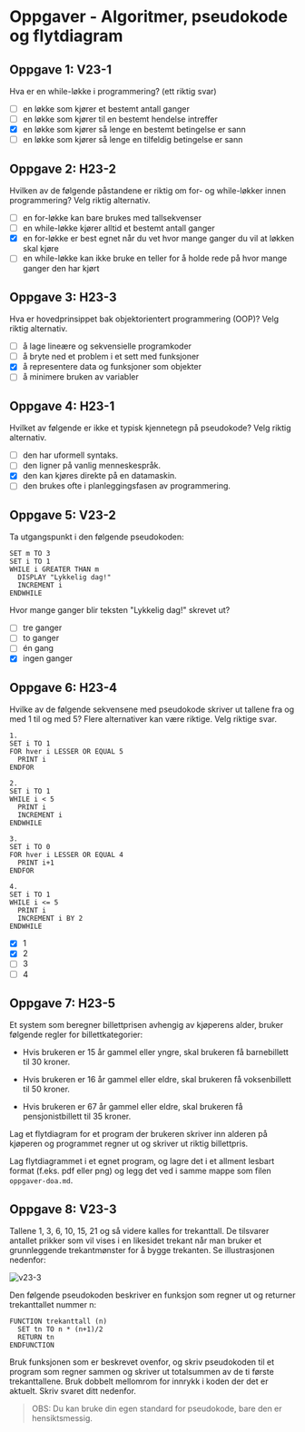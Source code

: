 # Oppgaver - Algoritmer, pseudokode og flytdiagram
## Oppgave 1: V23-1

Hva er en while-løkke i programmering? (ett riktig svar)

- [ ] en løkke som kjører et bestemt antall ganger
- [ ] en løkke som kjører til en bestemt hendelse intreffer
- [x] en løkke som kjører så lenge en bestemt betingelse er sann
- [ ] en løkke som kjører så lenge en tilfeldig betingelse er sann

## Oppgave 2: H23-2

Hvilken av de følgende påstandene er riktig om for- og while-løkker innen programmering? Velg riktig alternativ.

- [ ] en for-løkke kan bare brukes med tallsekvenser
- [ ] en while-løkke kjører alltid et bestemt antall ganger
- [x] en for-løkke er best egnet når du vet hvor mange ganger du vil at løkken skal kjøre
- [ ] en while-løkke kan ikke bruke en teller for å holde rede på hvor mange ganger den har kjørt

## Oppgave 3: H23-3

Hva er hovedprinsippet bak objektorientert programmering (OOP)? Velg riktig alternativ.

- [ ] å lage lineære og sekvensielle programkoder
- [ ] å bryte ned et problem i et sett med funksjoner
- [x] å representere data og funksjoner som objekter
- [ ] å minimere bruken av variabler

## Oppgave 4: H23-1

Hvilket av følgende er ikke et typisk kjennetegn på pseudokode? Velg riktig alternativ.

- [ ] den har uformell syntaks.
- [ ] den ligner på vanlig menneskespråk.
- [x] den kan kjøres direkte på en datamaskin.
- [ ] den brukes ofte i planleggingsfasen av programmering.

## Oppgave 5: V23-2

Ta utgangspunkt i den følgende pseudokoden:

```pseudo
SET m TO 3
SET i TO 1
WHILE i GREATER THAN m
  DISPLAY "Lykkelig dag!"
  INCREMENT i
ENDWHILE
```

Hvor mange ganger blir teksten "Lykkelig dag!" skrevet ut?

- [ ] tre ganger
- [ ] to ganger
- [ ] én gang
- [x] ingen ganger

## Oppgave 6: H23-4

Hvilke av de følgende sekvensene med pseudokode skriver ut tallene fra og med 1 til og med 5? Flere alternativer kan være riktige. Velg riktige svar.

```pseudo
1.
SET i TO 1
FOR hver i LESSER OR EQUAL 5
  PRINT i
ENDFOR

2.
SET i TO 1
WHILE i < 5
  PRINT i
  INCREMENT i 
ENDWHILE

3.
SET i TO 0
FOR hver i LESSER OR EQUAL 4
  PRINT i+1
ENDFOR

4.
SET i TO 1
WHILE i <= 5
  PRINT i
  INCREMENT i BY 2
ENDWHILE
```

- [x] 1
- [x] 2
- [ ] 3
- [ ] 4

## Oppgave 7: H23-5

Et system som beregner billettprisen avhengig av kjøperens alder, bruker følgende regler for billettkategorier:

- Hvis brukeren er 15 år gammel eller yngre, skal brukeren få barnebillett til 30 kroner.

- Hvis brukeren er 16 år gammel eller eldre, skal brukeren få voksenbillett til 50 kroner.

- Hvis brukeren er 67 år gammel eller eldre, skal brukeren få pensjonistbillett til 35 kroner.

Lag et flytdiagram for et program der brukeren skriver inn alderen på kjøperen og programmet regner ut og skriver ut riktig billettpris.

Lag flytdiagrammet i et egnet program, og lagre det i et allment lesbart format (f.eks. pdf eller png) og legg det ved i samme mappe som filen `oppgaver-doa.md`.

## Oppgave 8: V23-3

Tallene 1, 3, 6, 10, 15, 21 og så videre kalles for trekanttall. De tilsvarer antallet prikker som vil vises i en likesidet trekant når man bruker et grunnleggende trekantmønster for å bygge trekanten. Se illustrasjonen nedenfor:

![v23-3](../bilder/v23-3.png)

Den følgende pseudokoden beskriver en funksjon som regner ut og returner trekanttallet nummer n:

```pseudo
FUNCTION trekanttall (n)
  SET tn TO n * (n+1)/2
  RETURN tn
ENDFUNCTION
```

Bruk funksjonen som er beskrevet ovenfor, og skriv pseudokoden til et program som regner sammen og skriver ut totalsummen av de ti første trekanttallene. Bruk dobbelt mellomrom for innrykk i koden der det er aktuelt. Skriv svaret ditt nedenfor.

> OBS: Du kan bruke din egen standard for pseudokode, bare den er hensiktsmessig.



